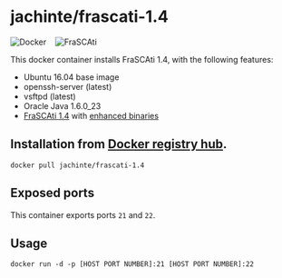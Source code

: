 # jachinte/frascati-1.4

![Docker](http://s32.postimg.org/cs6e5svtd/docker.png)&nbsp;&nbsp;&nbsp;&nbsp;![FraSCAti](http://s32.postimg.org/dz1yf1sep/frascati.jpg)

This docker container installs FraSCAti 1.4, with the following features:

- Ubuntu 16.04 base image
- openssh-server (latest)
- vsftpd (latest)
- Oracle Java 1.6.0_23
- [FraSCAti 1.4](http://forge.ow2.org/project/showfiles.php?group_id=329) with [enhanced binaries](https://github.com/jachinte/frascati-binaries)

## Installation from [Docker registry hub](https://hub.docker.com/r/jachinte/frascati-1.4/).

```
docker pull jachinte/frascati-1.4
```

## Exposed ports

This container exports ports `21` and `22`.

## Usage

`docker run -d -p [HOST PORT NUMBER]:21 [HOST PORT NUMBER]:22`
